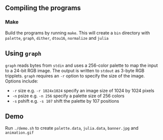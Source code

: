 ## Compiling the programs
### Make
Build the programs by running `make`. This will create a `bin` directory with `palette`, `graph`, `dither`, `dtou16`, `normalize` and `julia`

## Using `graph`
`graph` reads bytes from `stdin` and uses a 256-color palette to map the input to a 24-bit RGB image. The output is written to `stdout` as 3-byte RGB tripplets. `graph` requires an `-r` option to specify the size of the image. Options include:
* `-r` size e.g. `-r 1024x1024` specify an image size of 1024 by 1024 pixels
* `-n` psize e.g. `-n 256` specify a palette size of 256 colors
* `-s` pshift e.g. `-s 107` shift the palette by 107 positions

## Demo
Run `./demo.sh` to create `palette.data`, `julia.data`, `banner.jpg` and `animation.gif`
